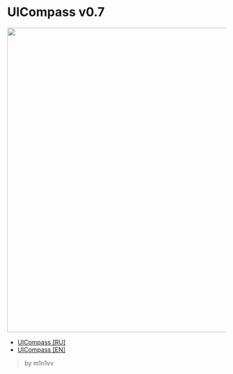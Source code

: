 # UICompass v0.7

<p align="center">
<img width="700" src="http://tscars.narod.ru/p-w/new/N1.png">
</p>

* [UICompass [RU]](https://github.com/m1n1vv/UICompass/wiki/UICompass-RU)
* [UICompass [EN]](https://github.com/m1n1vv/UICompass/wiki/UICompass-EN)

> by m1n1vv
